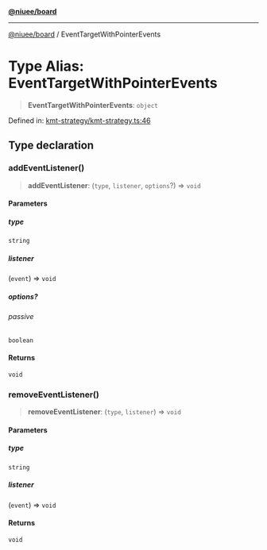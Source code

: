 [**@niuee/board**](../README.md)

***

[@niuee/board](../globals.md) / EventTargetWithPointerEvents

# Type Alias: EventTargetWithPointerEvents

> **EventTargetWithPointerEvents**: `object`

Defined in: [kmt-strategy/kmt-strategy.ts:46](https://github.com/niuee/board/blob/cc09a87e934160adef876c4e11d51fd97e78653d/src/kmt-strategy/kmt-strategy.ts#L46)

## Type declaration

### addEventListener()

> **addEventListener**: (`type`, `listener`, `options`?) => `void`

#### Parameters

##### type

`string`

##### listener

(`event`) => `void`

##### options?

###### passive

`boolean`

#### Returns

`void`

### removeEventListener()

> **removeEventListener**: (`type`, `listener`) => `void`

#### Parameters

##### type

`string`

##### listener

(`event`) => `void`

#### Returns

`void`
